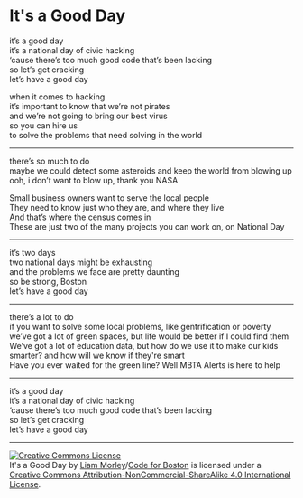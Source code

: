 It's a Good Day
===============

it’s a good day  
it’s a national day of civic hacking  
‘cause there’s too much good code that’s been lacking  
so let’s get cracking  
let’s have a good day

when it comes to hacking  
it’s important to know that we’re not pirates  
and we’re not going to bring our best virus  
so you can hire us  
to solve the problems that need solving in the world

---

there’s so much to do  
maybe we could detect some asteroids and keep the world from blowing up  
ooh, i don’t want to blow up, thank you NASA

Small business owners want to serve the local people  
They need to know just who they are, and where they live  
And that’s where the census comes in  
These are just two of the many projects you can work on, on National Day  

---

it’s two days  
two national days might be exhausting  
and the problems we face are pretty daunting  
so be strong, Boston  
let’s have a good day

---

there’s a lot to do  
if you want to solve some local problems, like gentrification or poverty  
we’ve got a lot of green spaces, but life would be better if I could find them  
We’ve got a lot of education data, but how do we use it to make our kids smarter? and how will we know if they're smart  
Have you ever waited for the green line? Well MBTA Alerts is here to help

---

it’s a good day  
it’s a national day of civic hacking  
‘cause there’s too much good code that’s been lacking  
so let’s get cracking  
let’s have a good day


---
<a rel="license" href="http://creativecommons.org/licenses/by-nc-sa/4.0/"><img alt="Creative Commons License" style="border-width:0" src="http://i.creativecommons.org/l/by-nc-sa/4.0/88x31.png" /></a><br /><span xmlns:dct="http://purl.org/dc/terms/" property="dct:title">It's a Good Day</span> by <a xmlns:cc="http://creativecommons.org/ns#" href="https://github.com/carpeliam" property="cc:attributionName" rel="cc:attributionURL">Liam Morley</a>/<a xmlns:cc="http://creativecommons.org/ns#" href="https://github.com/codeforboston" property="cc:attributionName" rel="cc:attributionURL">Code for Boston</a> is licensed under a <a rel="license" href="http://creativecommons.org/licenses/by-nc-sa/4.0/">Creative Commons Attribution-NonCommercial-ShareAlike 4.0 International License</a>.
